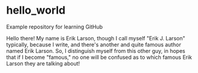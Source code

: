 # hello_world
Example repository for  learning GitHub

Hello there!  My name is Erik Larson, though I call myself "Erik J. Larson" typically, because I write, and there's another and quite famous author named Erik Larson.  So, I distinguish myself from this other guy, in hopes that if I become "famous," no one will be confused as to which famous Erik Larson they are talking about!
